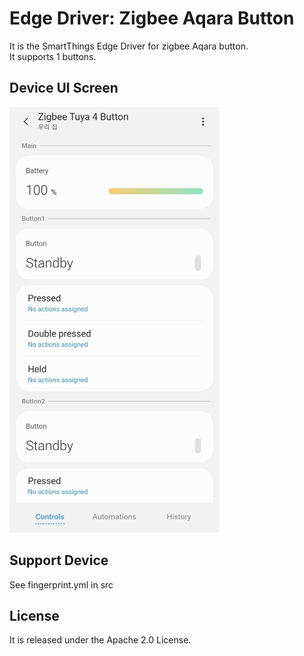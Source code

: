 # Edge Driver: Zigbee Aqara Button
It is the SmartThings Edge Driver for zigbee Aqara button.  
It supports 1 buttons.  

## Device UI Screen
![ui](./readme_images/app1.jpg)

## Support Device
See fingerprint.yml in src

## License
It is released under the Apache 2.0 License.